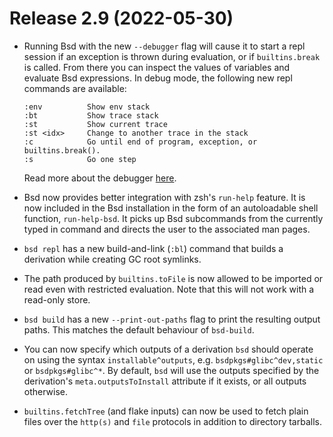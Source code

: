 # Release 2.9 (2022-05-30)

* Running Bsd with the new `--debugger` flag will cause it to start a
  repl session if an exception is thrown during evaluation, or if
  `builtins.break` is called.  From there you can inspect the values
  of variables and evaluate Bsd expressions.  In debug mode, the
  following new repl commands are available:

  ```
  :env          Show env stack
  :bt           Show trace stack
  :st           Show current trace
  :st <idx>     Change to another trace in the stack
  :c            Go until end of program, exception, or builtins.break().
  :s            Go one step
  ```

  Read more about the debugger
  [here](https://www.zknotes.com/note/5970).

* Bsd now provides better integration with zsh's `run-help`
  feature. It is now included in the Bsd installation in the form of
  an autoloadable shell function, `run-help-bsd`. It picks up Bsd
  subcommands from the currently typed in command and directs the user
  to the associated man pages.

* `bsd repl` has a new build-and-link (`:bl`) command that builds a
  derivation while creating GC root symlinks.

* The path produced by `builtins.toFile` is now allowed to be imported
  or read even with restricted evaluation. Note that this will not
  work with a read-only store.

* `bsd build` has a new `--print-out-paths` flag to print the
  resulting output paths.  This matches the default behaviour of
  `bsd-build`.

* You can now specify which outputs of a derivation `bsd` should
  operate on using the syntax `installable^outputs`,
  e.g. `bsdpkgs#glibc^dev,static` or `bsdpkgs#glibc^*`. By default,
  `bsd` will use the outputs specified by the derivation's
  `meta.outputsToInstall` attribute if it exists, or all outputs
  otherwise.

* `builtins.fetchTree` (and flake inputs) can now be used to fetch
  plain files over the `http(s)` and `file` protocols in addition to
  directory tarballs.

